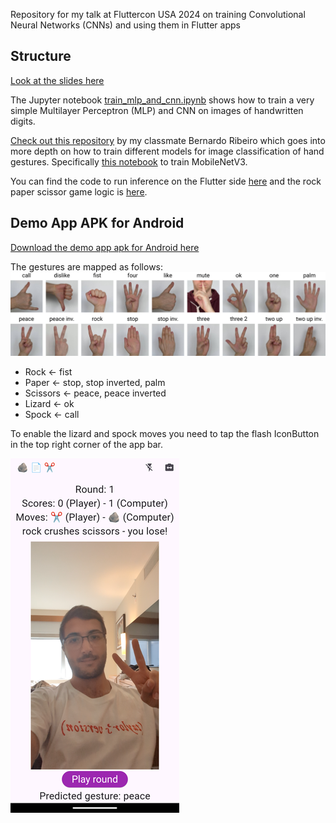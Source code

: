 Repository for my talk at Fluttercon USA 2024 on training Convolutional Neural Networks (CNNs) and using them in Flutter apps

## Structure

[Look at the slides here](https://docs.google.com/presentation/d/1GIUIr9eUbxv8lC88_TspRXKUvKRqUqiBQVOTXj53jBk/edit?usp=sharing)

The Jupyter notebook [train_mlp_and_cnn.ipynb](train_mlp_and_cnn.ipynb) shows how to train a very simple Multilayer Perceptron (MLP) and CNN on images of handwritten digits.

[Check out this repository](https://github.com/b-rbmp/cv-gesture-recognition) by my classmate Bernardo Ribeiro which goes into more depth on how to train different models for image classification of hand gestures. Specifically [this notebook](https://github.com/b-rbmp/cv-gesture-recognition/blob/main/mobilenetv3/train.ipynb) to train MobileNetV3.

You can find the code to run inference on the Flutter side [here](rock_paper_scissors_demo_app/lib/inference.dart) and the rock paper scissor game logic is [here](rock_paper_scissors_demo_app/lib/game_logic.dart).

## Demo App APK for Android

[Download the demo app apk for Android here](https://drive.google.com/file/d/1lYya_WIFTGu-Jdo66_Qy8HAh0nHBvXvY)



The gestures are mapped as follows:
![Gestures](gestures.jpg)
- Rock <- fist
- Paper <- stop, stop inverted, palm
- Scissors <- peace, peace inverted
- Lizard <- ok
- Spock <- call

To enable the lizard and spock moves you need to tap the flash IconButton in the top right corner of the app bar.

![Screenshot of demo app](demo_app_screenshot.png)